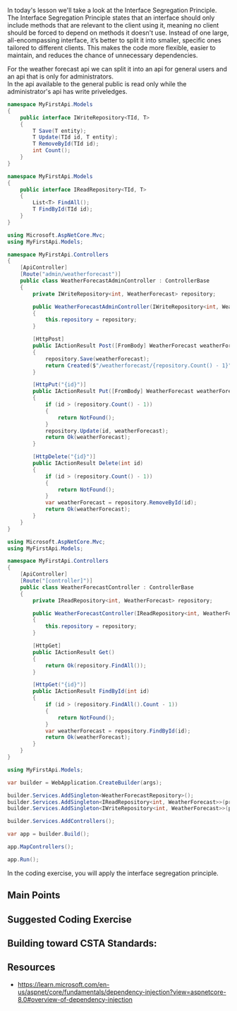 In today's lesson we'll take a look at the Interface Segregation Principle.  The Interface Segregation Principle states that an interface should only include methods that are relevant to the client using it, meaning no client should be forced to depend on methods it doesn't use. Instead of one large, all-encompassing interface, it’s better to split it into smaller, specific ones tailored to different clients. This makes the code more flexible, easier to maintain, and reduces the chance of unnecessary dependencies.

For the weather forecast api we can split it into an api for general users and an api that is only for administrators.  
In the api available to the general public is read only while the administrator's api has write priveledges.

``` cs
namespace MyFirstApi.Models
{
    public interface IWriteRepository<TId, T>
    {
        T Save(T entity);
        T Update(TId id, T entity);
        T RemoveById(TId id);
        int Count();
    }
}
```

``` cs
namespace MyFirstApi.Models
{
    public interface IReadRepository<TId, T>
    {
        List<T> FindAll();
        T FindById(TId id);
    }
}
```

``` cs
using Microsoft.AspNetCore.Mvc;
using MyFirstApi.Models;

namespace MyFirstApi.Controllers
{
    [ApiController]
    [Route("admin/weatherforecast")]
    public class WeatherForecastAdminController : ControllerBase
    {
        private IWriteRepository<int, WeatherForecast> repository;

        public WeatherForecastAdminController(IWriteRepository<int, WeatherForecast> repository)
        {
            this.repository = repository;
        }

        [HttpPost]
        public IActionResult Post([FromBody] WeatherForecast weatherForecast)
        {
            repository.Save(weatherForecast);
            return Created($"/weatherforecast/{repository.Count() - 1}", weatherForecast);
        }

        [HttpPut("{id}")]
        public IActionResult Put([FromBody] WeatherForecast weatherForecast, [FromRoute] int id)
        {
            if (id > (repository.Count() - 1))
            {
                return NotFound();
            }
            repository.Update(id, weatherForecast);
            return Ok(weatherForecast);
        }

        [HttpDelete("{id}")]
        public IActionResult Delete(int id)
        {
            if (id > (repository.Count() - 1))
            {
                return NotFound();
            }
            var weatherForecast = repository.RemoveById(id);
            return Ok(weatherForecast);
        }
    }
}
```

``` cs
using Microsoft.AspNetCore.Mvc;
using MyFirstApi.Models;

namespace MyFirstApi.Controllers
{
    [ApiController]
    [Route("[controller]")]
    public class WeatherForecastController : ControllerBase
    {
        private IReadRepository<int, WeatherForecast> repository;

        public WeatherForecastController(IReadRepository<int, WeatherForecast> repository)
        {
            this.repository = repository;
        }

        [HttpGet]
        public IActionResult Get()
        {
            return Ok(repository.FindAll());
        }

        [HttpGet("{id}")]
        public IActionResult FindById(int id)
        {
            if (id > (repository.FindAll().Count - 1))
            {
                return NotFound();
            }
            var weatherForecast = repository.FindById(id);
            return Ok(weatherForecast);
        }
    }
}
```

``` cs
using MyFirstApi.Models;

var builder = WebApplication.CreateBuilder(args);

builder.Services.AddSingleton<WeatherForecastRepository>();
builder.Services.AddSingleton<IReadRepository<int, WeatherForecast>>(provider => provider.GetRequiredService<WeatherForecastRepository>());
builder.Services.AddSingleton<IWriteRepository<int, WeatherForecast>>(provider => provider.GetRequiredService<WeatherForecastRepository>());

builder.Services.AddControllers();

var app = builder.Build();

app.MapControllers();

app.Run();

```

In the coding exercise, you will apply the interface segregation principle.

## Main Points

## Suggested Coding Exercise

## Building toward CSTA Standards:

## Resources
- https://learn.microsoft.com/en-us/aspnet/core/fundamentals/dependency-injection?view=aspnetcore-8.0#overview-of-dependency-injection
